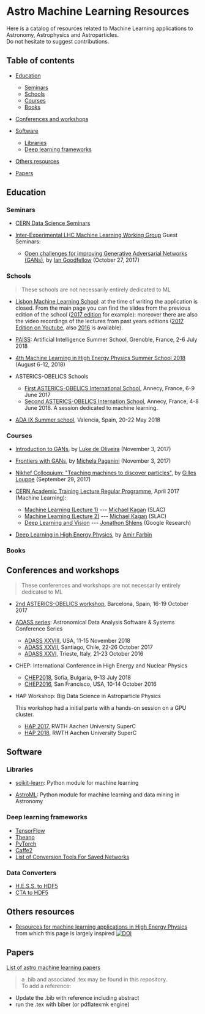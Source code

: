 # Astro Machine Learning Resources

Here is a catalog of resources related to Machine Learning applications to Astronomy, Astrophysics and Astroparticles.   
Do not hesitate to suggest contributions.


## Table of contents

  - [Education](#education)

    - [Seminars](#seminars)
    - [Schools](#schools)
    - [Courses](#courses)
    - [Books](#books)


  - [Conferences and workshops](#conferences-and-workshops)

  - [Software](#software)

    - [Libraries](#libraries)
    - [Deep learning frameworks](#deep-learning-frameworks)


  - [Others resources](#others-resources)

  - [Papers](#papers)


## Education

### Seminars

- [CERN Data Science Seminars](https://indico.cern.ch/category/9320/)

- [Inter-Experimental LHC Machine Learning Working Group](https://iml.web.cern.ch/) Guest Seminars:

  - [Open challenges for improving Generative Adversarial Networks (GANs)](https://indico.cern.ch/event/673989/), by [Ian Goodfellow](http://www.iangoodfellow.com/) (October 27, 2017)

### Schools

> These schools are not necessarily entirely dedicated to ML

- [Lisbon Machine Learning School](http://lxmls.it.pt/2018/): at the time of writing the application is closed. From the main page you can find the slides from the previous edition of the school ([2017 edition](http://lxmls.it.pt/2017/?page_id=65) for example): moreover there are also the video recordings of the lectures from past years editions ([2017 Edition on Youtube](https://www.youtube.com/watch?v=oUgkl8Z8wt8&list=PLToLj8M4ao-fuRfnzEJCCnvuW2_FeJ73N), also [2016](https://www.youtube.com/watch?v=jFyg-Ps5B0s&list=PLToLj8M4ao-fymxXBIOU6sF1NGFLb5EiX) is available).

- [PAISS](https://project.inria.fr/paiss/): Artificial Intelligence Summer School, Grenoble, France, 2-6 July 2018

- [4th Machine Learning in High Energy Physics Summer School 2018](https://indico.cern.ch/event/687473/) (August 6-12, 2018)

- ASTERICS-OBELICS Schools
  - [First ASTERICS-OBELICS International School](https://indico.in2p3.fr/event/14227/), Annecy, France, 6-9 June 2017
  - [Second ASTERICS-OBELICS Internation School](https://indico.in2p3.fr/event/16864/), Annecy, France, 4-8 June 2018. A session dedicated to machine learning.


- [ADA IX Summer school](http://ada9.cosmostat.org/), Valencia, Spain, 20-22 May 2018



### Courses

- [Introduction to GANs](https://indico.cern.ch/event/655447/contributions/2742176/), by [Luke de Oliveira](https://ldo.io/) (November 3, 2017)

- [Frontiers with GANs](https://indico.cern.ch/event/655447/contributions/2742180/), by [Michela Paganini](http://mickypaganini.github.io) (November 3, 2017)

- [Nikhef Colloquium: "Teaching machines to discover particles"](https://indico.nikhef.nl/event/878/), by [Gilles Louppe](https://glouppe.github.io/) (September 29, 2017)

- [CERN Academic Training Lecture Regular Programme](https://indico.cern.ch/category/72/), April 2017 (Machine Learning):

  - [Machine Learning (Lecture 1)](https://indico.cern.ch/event/619370/) --- [Michael Kagan](https://www.linkedin.com/in/michael-kagan-06292616/) (SLAC)
  - [Machine Learning (Lecture 2)](https://indico.cern.ch/event/619371/) --- [Michael Kagan](https://www.linkedin.com/in/michael-kagan-06292616/) (SLAC)
  - [Deep Learning and Vision](https://indico.cern.ch/event/619372/) --- [Jonathon Shlens](https://research.google.com/pubs/JonathonShlens.html) (Google Research)

- [Deep Learning in High Energy Physics](https://youtu.be/cSxQPFb0yOw), by [Amir Farbin](http://www.uta.edu/physics/pages/faculty/profiles/farbin/index.html)

### Books

## Conferences and workshops

> These conferences and workshops are not necessarily entirely dedicated to ML

- [2nd ASTERICS-OBELICS workshop](https://indico.astron.nl/conferenceDisplay.py?ovw=True&confId=87), Barcelona, Spain, 16-19 October 2017    

- [ADASS series](http://www.adass.org/): Astronomical Data Analysis Software & Systems Conference Series

  - [ADASS XXVIII](http://adass2018.astro.umd.edu/), USA, 11-15 November 2018
  - [ADASS XXVII](http://www.adass.cl/), Santiago, Chile, 22-26 October 2017
  - [ADASS XXVI](http://www.adass2016.inaf.it/index.php), Trieste, Italy, 21-23 October 2016


- CHEP: International Conference in High Energy and Nuclear Physics

  - [CHEP2018](http://chep2018.org/), Sofia, Bulgaria, 9-13 July 2018
  - [CHEP2016](http://chep2016.org/), San Francisco, USA, 10-14 October 2016

- HAP Workshop: Big Data Science in Astroparticle Physics

  This workshop had a initial parte with a hands-on session on a GPU cluster.

  - [HAP 2017](https://indico.scc.kit.edu/indico/event/277/overview), RWTH Aachen University SuperC
  - [HAP 2018](https://indico.scc.kit.edu/indico/event/344/overview), RWTH Aachen University SuperC


## Software

### Libraries
- [scikit-learn](http://scikit-learn.org/): Python module for machine learning

- [AstroML](http://www.astroml.org/): Python module for machine learning and data mining in Astronomy

### Deep learning frameworks

- [TensorFlow](https://www.tensorflow.org/)
- [Theano](http://deeplearning.net/software/theano/)
- [PyTorch](http://pytorch.org/)
- [Caffe2](https://caffe2.ai/)
- [List of Conversion Tools For Saved Networks](https://github.com/ysh329/deep-learning-model-convertor)

### Data Converters

- [H.E.S.S. to HDF5](https://gitlab.com/ishilon/mcdst-to-h5)
- [CTA to HDF5](https://github.com/cta-observatory/dl_data_dumper/)


## Others resources

- [Resources for machine learning applications in High Energy Physics](https://github.com/iml-wg/HEP-ML-Resources.git) from which this page is largely inspired [![DOI](https://zenodo.org/badge/DOI/10.5281/zenodo.1147001.svg)](https://doi.org/10.5281/zenodo.1147001)

## Papers

[List of astro machine learning papers](astro_ml_bib.pdf)

> a .bib and associated .tex may be found in this repository.   
To add a reference:
- Update the .bib with reference including abstract
- run the .tex with biber (or pdflatexmk engine)
